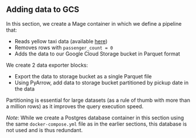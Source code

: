 ## Adding data to GCS

In this section, we create a Mage container in which we define a pipeline that:
- Reads yellow taxi data (available [here](https://github.com/DataTalksClub/nyc-tlc-data/releases/download/yellow/yellow_tripdata_2021-01.csv.gz))
- Removes rows with `passenger_count = 0`
- Adds the data to our Google Cloud Storage bucket in Parquet format

We create 2 data exporter blocks:
- Export the data to storage bucket as a single Parquet file
- Using PyArrow, add data to storage bucket partitioned by pickup date in the data

Partitioning is essential for large datasets (as a rule of thumb with more than a million rows) as it improves the query execution speed.

*Note*: While we create a Postgres database container in this section using the same `docker-compose.yml` file as in the earlier sections, this database is not used and is thus redundant.
